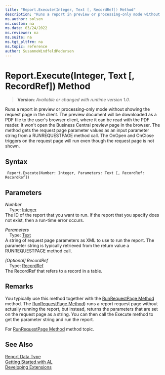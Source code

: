 ```yaml
---
title: "Report.Execute(Integer, Text [, RecordRef]) Method"
description: "Runs a report in preview or processing-only mode without showing the request page in the client."
ms.author: solsen
ms.custom: na
ms.date: 03/24/2022
ms.reviewer: na
ms.suite: na
ms.tgt_pltfrm: na
ms.topic: reference
author: SusanneWindfeldPedersen
---
```

[//]: # (START>DO_NOT_EDIT)
[//]: # (IMPORTANT:Do not edit any of the content between here and the END>DO_NOT_EDIT.)
[//]: # (Any modifications should be made in the .xml files in the ModernDev repo.)
# Report.Execute(Integer, Text [, RecordRef]) Method
> **Version**: _Available or changed with runtime version 1.0._

Runs a report in preview or processing-only mode without showing the request page in the client. The preview document will be downloaded as a PDF file to the user's browser client, where it can be read with the PDF reader. It won't open the Business Central preview page in the browser. The method gets the request page parameter values as an input parameter string from a RUNREQUESTPAGE method call. The OnOpen and OnClose triggers on the request page will run even though the request page is not shown.


## Syntax
```AL
 Report.Execute(Number: Integer, Parameters: Text [, RecordRef: RecordRef])
```
## Parameters
*Number*  
&emsp;Type: [Integer](../integer/integer-data-type.md)  
The ID of the report that you want to run. If the report that you specify does not exist, then a run-time error occurs.
          

*Parameters*  
&emsp;Type: [Text](../text/text-data-type.md)  
A string of request page parameters as XML to use to run the report. The parameter string is typically retrieved from the return value a RUNREQUESTPAGE method call.
          

*[Optional] RecordRef*  
&emsp;Type: [RecordRef](../recordref/recordref-data-type.md)  
The RecordRef that refers to a record in a table.  



[//]: # (IMPORTANT: END>DO_NOT_EDIT)

## Remarks  
 You typically use this method together with the [RunRequestPage Method](../../methods-auto/report/report-runrequestpage-method.md) method. The [RunRequestPage Method](../../methods-auto/report/report-runrequestpage-method.md)) runs a report request page without actually running the report, but instead, returns the parameters that are set on the request page as a string. You can then call the Execute method to get the parameter string and run the report.  

 For [RunRequestPage Method](../../methods-auto/report/report-runrequestpage-method.md) method topic.  

## See Also
[Report Data Type](report-data-type.md)  
[Getting Started with AL](../../devenv-get-started.md)  
[Developing Extensions](../../devenv-dev-overview.md)